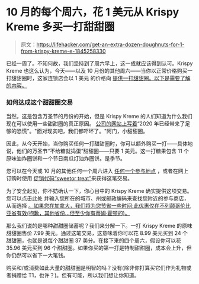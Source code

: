 # 10 月的每个周六，花 1 美元从 Krispy Kreme 多买一打甜甜圈

> 原文：<https://lifehacker.com/get-an-extra-dozen-doughnuts-for-1-from-krispy-kreme-e-1845258330>

已经一周了。不知何故，我们坚持到了周六早上，这一成就应该得到认可。Krispy Kreme 也这么认为，今天——以及 10 月份的其他周六——当你以正常价格购买一打甜甜圈时，这家连锁店会以 1 美元 的价格向 [提供一打甜甜圈。以下是需要了解的内容。](https://www.krispykreme.com/promos/halloween2020) 



### 如何达成这个甜甜圈交易

当然，这是包含万圣节的月份的开始，但是 Krispy Kreme 的人们知道为什么我们现在可以使用一些甜甜圈的真正原因。 [公司的网站上写着](https://www.krispykreme.com/promos/halloween2020)“2020 年已经带来了足够的恐慌”。"面对现实吧，我们都吓坏了。"阿门，小甜甜圈。

因此，从今天开始，当你购买任何一打甜甜圈时，你可以额外购买一打——具体地说，他们的万圣节“不给糖就捣蛋”甜甜圈——只要 1 美元。这一打糖果包含 11 个原味油炸圈饼和一个节日南瓜灯油炸圈饼。是季节。

您可以在今天或 10 月的其他任何一个周六进入 [任何一个参与地点](https://www.krispykreme.com/promos/halloween2020) ，或者在网上订购时使用 [促销代码“sweetor treat”](https://www.krispykreme.com/shop/order-start)来获得这笔交易。

为了安全起见，你不妨确认一下，你心目中的 Krispy Kreme 确实提供这项交易。您可以点击此处 并输入您所在的城市、州或邮政编码来查找您附近的参与商店，从而选择 [。如果您在加拿大，我们将为您节省一些时间:此优惠仅在不列颠哥伦比亚省有效(抱歉，其他省份...但至少你有蒂姆·霍顿的)。](https://www.krispykreme.com/promos/halloween2020)

那么我们说的是哪种甜甜圈储蓄呢？我们来分解一下。一打 Krispy Kreme 的原味甜甜圈售价 7.99 美元。通过这笔交易，这意味着你可以花 8.99 美元买到 24 个甜甜圈，也就是说每个甜甜圈 37 美分。在接下来的四个周六，假设你可以花 35.96 美元买到 96 个甜甜圈。如果你买的第一打是特制甜甜圈，成本会上升，但你仍然可以省下一大笔钱。

购买和/或消费如此大量的甜甜圈是明智的吗？没有(除非你打算买它们作为礼物或者捐赠给 T1，也许？)。但有可能，所以我们想让你知道。
